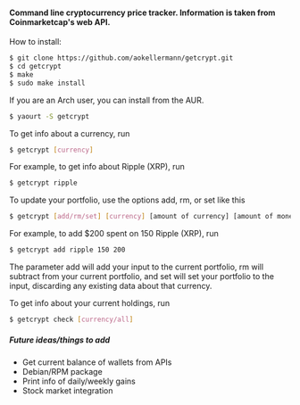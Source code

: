 ####  Command line cryptocurrency price tracker. Information is taken from Coinmarketcap's web API.

How to install:
```bash
$ git clone https://github.com/aokellermann/getcrypt.git
$ cd getcrypt
$ make
$ sudo make install
```
If you are an Arch user, you can install from the AUR.
```bash
$ yaourt -S getcrypt
```
To get info about a currency, run
```bash
$ getcrypt [currency]
```
For example, to get info about Ripple (XRP), run
```bash
$ getcrypt ripple
```
To update your portfolio, use the options add, rm, or set like this
```bash
$ getcrypt [add/rm/set] [currency] [amount of currency] [amount of money spent]
```
For example, to add $200 spent on 150 Ripple (XRP), run
```bash
$ getcrypt add ripple 150 200
```
The parameter add will add your input to the current portfolio, rm will subtract from your current portfolio, and set will set your portfolio to the input, discarding any existing data about that currency.

To get info about your current holdings, run
```bash
$ getcrypt check [currency/all]
```

##### Future ideas/things to add
* Get current balance of wallets from APIs
* Debian/RPM package
* Print info of daily/weekly gains
* Stock market integration